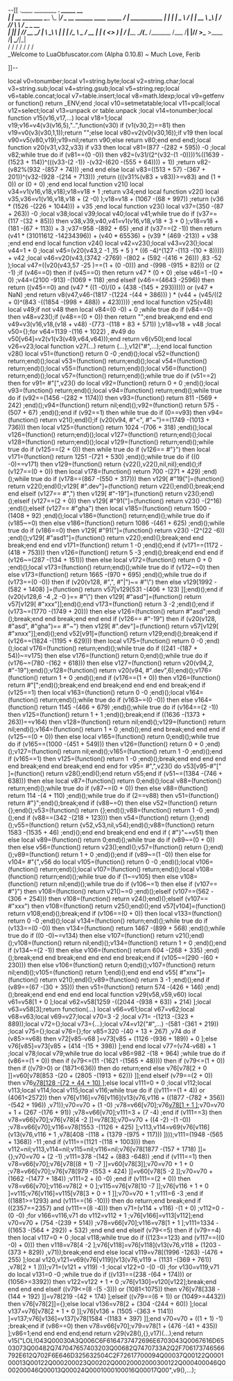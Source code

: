 --[[
 .____                  ________ ___.    _____                           __                
 |    |    __ _______   \_____  \\_ |___/ ____\_ __  ______ ____ _____ _/  |_  ___________ 
 |    |   |  |  \__  \   /   |   \| __ \   __\  |  \/  ___// ___\\__  \\   __\/  _ \_  __ \
 |    |___|  |  // __ \_/    |    \ \_\ \  | |  |  /\___ \\  \___ / __ \|  | (  <_> )  | \/
 |_______ \____/(____  /\_______  /___  /__| |____//____  >\___  >____  /__|  \____/|__|   
         \/          \/         \/    \/                \/     \/     \/                   
          \_Welcome to LuaObfuscator.com   (Alpha 0.10.8) ~  Much Love, Ferib 

]]--

local v0=tonumber;local v1=string.byte;local v2=string.char;local v3=string.sub;local v4=string.gsub;local v5=string.rep;local v6=table.concat;local v7=table.insert;local v8=math.ldexp;local v9=getfenv or function() return _ENV;end ;local v10=setmetatable;local v11=pcall;local v12=select;local v13=unpack or table.unpack ;local v14=tonumber;local function v15(v16,v17,...) local v18=1;local v19;v16=v4(v3(v16,5),"..",function(v30) if (v1(v30,2)==81) then v19=v0(v3(v30,1,1));return "";else local v80=v2(v0(v30,16));if v19 then local v90=v5(v80,v19);v19=nil;return v90;else return v80;end end end);local function v20(v31,v32,v33) if v33 then local v81=(877 -(282 + 595)) -0 ;local v82;while true do if (v81==(0 -0)) then v82=(v31/(2^(v32-(1 -0))))%((1639 -(1523 + 114))^(((v33-(2 -1)) -(v32-(620 -(555 + 64)))) + 1)) ;return v82-(v82%(932 -(857 + 74))) ;end end else local v83=((513 + 57) -(367 + 201))^(v32-(928 -(214 + 713))) ;return (((v31%(v83 + v83))>=v83) and (1 + 0)) or (0 + 0) ;end end local function v21() local v34=v1(v16,v18,v18);v18=v18 + 1 ;return v34;end local function v22() local v35,v36=v1(v16,v18,v18 + (2 -0) );v18=v18 + (1067 -(68 + 997)) ;return (v36 * (1526 -(226 + 1044))) + v35 ;end local function v23() local v37=(350 -(87 + 263)) -0 ;local v38;local v39;local v40;local v41;while true do if (v37==(117 -(32 + 85))) then v38,v39,v40,v41=v1(v16,v18,v18 + 3 + 0 );v18=v18 + (181 -(67 + 113)) + 3 ;v37=958 -(892 + 65) ;end if (v37==(2 -1)) then return (v41 * (31011612 -14234396)) + (v40 * 65536) + (v39 * (469 -213)) + v38 ;end end end local function v24() local v42=v23();local v43=v23();local v44=1 + 0 ;local v45=(v20(v43,2 -1 ,15 + 5 ) * ((6 -4)^(127 -(113 -(10 + 8))))) + v42 ;local v46=v20(v43,(3742 -2769) -(802 + (592 -(416 + 26))) ,83 -52 );local v47=((v20(v43,57 -25 )==(1 + (0 -0))) and  -(998 -(915 + 82))) or (2 -1) ;if (v46==0) then if (v45==0) then return v47 * (0 + 0) ;else v46=1 -(0 + 0) ;v44=(2100 -913) -(1069 + 118) ;end elseif (v46==(4643 -2596)) then return ((v45==0) and (v47 * ((1 -0)/(0 + (438 -(145 + 293)))))) or (v47 * NaN) ;end return v8(v47,v46-(1817 -(1224 -(44 + 386))) ) * (v44 + (v45/((2 + 0)^(843 -((1854 -(998 + 488)) + 423))))) ;end local function v25(v48) local v49;if  not v48 then local v84=(0 -0) + 0 ;while true do if (v84==0) then v48=v23();if (v48==(0 + 0)) then return "";end break;end end end v49=v3(v16,v18,(v18 + v48) -(773 -(118 + 83 + 571)) );v18=v18 + v48 ;local v50={};for v64=1139 -(116 + 1022) , #v49 do v50[v64]=v2(v1(v3(v49,v64,v64)));end return v6(v50);end local v26=v23;local function v27(...) return {...},v12("#",...);end local function v28() local v51=(function() return 0 -0 ;end)();local v52=(function() return;end)();local v53=(function() return;end)();local v54=(function() return;end)();local v55=(function() return;end)();local v56=(function() return;end)();local v57=(function() return;end)();while true do if (v51==2) then for v91= #"[",v23() do local v92=(function() return 0 + 0 ;end)();local v93=(function() return;end)();local v94=(function() return;end)();while true do if (v92==(1456 -(282 + 1174))) then v93=(function() return 811 -(569 + 242) ;end)();v94=(function() return nil;end)();v92=(function() return 575 -(507 + 67) ;end)();end if (v92==1) then while true do if (0==v93) then v94=(function() return v21();end)();if (v20(v94, #"<", #"~")==(1749 -(1013 + 736))) then local v125=(function() return 1024 -(706 + 318) ;end)();local v126=(function() return;end)();local v127=(function() return;end)();local v128=(function() return;end)();local v129=(function() return;end)();while true do if (v125==(2 + 0)) then while true do if (v126== #"}") then local v171=(function() return 1251 -(721 + 530) ;end)();while true do if ((0 -0)==v171) then v129=(function() return {v22(),v22(),nil,nil};end)();if (v127==(0 + 0)) then local v178=(function() return 700 -(271 + 429) ;end)();while true do if (v178==(867 -(550 + 317))) then v129[ #"19("]=(function() return v22();end)();v129[ #".dev"]=(function() return v22();end)();break;end end elseif (v127== #",") then v129[ #"-19"]=(function() return v23();end)();elseif (v127==(2 + 0)) then v129[ #"91("]=(function() return v23() -(2^16) ;end)();elseif (v127== #"gha") then local v185=(function() return 1500 -(1408 + 92) ;end)();local v186=(function() return;end)();while true do if (v185~=0) then else v186=(function() return 1086 -(461 + 625) ;end)();while true do if (v186==0) then v129[ #"91("]=(function() return v23() -(2^(22 -6)) ;end)();v129[ #"asd1"]=(function() return v22();end)();break;end end break;end end end v171=(function() return 1 -0 ;end)();end if (v171==(1172 -(418 + 753))) then v126=(function() return 5 -3 ;end)();break;end end end if (v126~=(287 -(134 + 151))) then else local v172=(function() return 0 + 0 ;end)();local v173=(function() return;end)();while true do if (v172~=0) then else v173=(function() return 1665 -(970 + 695) ;end)();while true do if (v173==(0 -0)) then if (v20(v128, #",", #"|")~= #"\\") then else v129[1992 -(582 + 1408) ]=(function() return v57[v129[531 -(406 + 123) ]];end)();end if (v20(v128,6 -4 ,2 -0 )== #"\\") then v129[ #"asd"]=(function() return v57[v129[ #"xxx"]];end)();end v173=(function() return 3 -2 ;end)();end if (v173~=(1770 -(1749 + 20))) then else v126=(function() return  #"asd";end)();break;end end break;end end end if (v126== #"-19") then if (v20(v128, #"asd", #"gha")== #"~") then v129[ #".dev"]=(function() return v57[v129[ #"xnxx"]];end)();end v52[v91]=(function() return v129;end)();break;end if (v126==(1824 -(1195 + 629))) then local v175=(function() return 0 -0 ;end)();local v176=(function() return;end)();while true do if ((241 -(187 + 54))~=v175) then else v176=(function() return 0;end)();while true do if (v176~=(780 -(162 + 618))) then else v127=(function() return v20(v94,2, #"-19");end)();v128=(function() return v20(v94, #".dev",6);end)();v176=(function() return 1 + 0 ;end)();end if (v176==(1 + 0)) then v126=(function() return  #"[";end)();break;end end break;end end end end break;end if (v125==1) then local v163=(function() return 0 -0 ;end)();local v164=(function() return;end)();while true do if (v163~=(0 -0)) then else v164=(function() return 1145 -(466 + 679) ;end)();while true do if (v164==(2 -1)) then v125=(function() return 1 + 1 ;end)();break;end if ((1636 -(1373 + 263))==v164) then v128=(function() return nil;end)();v129=(function() return nil;end)();v164=(function() return 1 + 0 ;end)();end end break;end end end if (v125~=(0 + 0)) then else local v165=(function() return 0;end)();while true do if (v165==(1000 -(451 + 549))) then v126=(function() return 0 + 0 ;end)();v127=(function() return nil;end)();v165=(function() return 1 -0 ;end)();end if (v165==1) then v125=(function() return 1 -0 ;end)();break;end end end end end break;end end break;end end end for v95= #",",v23() do v53[v95-#"[" ]=(function() return v28();end)();end return v55;end if (v51~=(1384 -(746 + 638))) then else local v87=(function() return 0;end)();local v88=(function() return;end)();while true do if (v87~=(0 + 0)) then else v88=(function() return 114 -(4 + 110) ;end)();while true do if (2==v88) then v51=(function() return  #"}";end)();break;end if (v88~=0) then else v52=(function() return {};end)();v53=(function() return {};end)();v88=(function() return 1 -0 ;end)();end if (v88==(342 -(218 + 123))) then v54=(function() return {};end)();v55=(function() return {v52,v53,nil,v54};end)();v88=(function() return 1583 -(1535 + 46) ;end)();end end break;end end end if ( #"}"~=v51) then else local v89=(function() return 0;end)();while true do if (v89~=(0 + 0)) then else v56=(function() return v23();end)();v57=(function() return {};end)();v89=(function() return 1 + 0 ;end)();end if (v89~=(1 -0)) then else for v104= #"{",v56 do local v105=(function() return 0 -0 ;end)();local v106=(function() return;end)();local v107=(function() return;end)();local v108=(function() return;end)();while true do if (1~=v105) then else v108=(function() return nil;end)();while true do if (v106~=1) then else if (v107== #"}") then v108=(function() return v21()~=0 ;end)();elseif (v107==(562 -(306 + 254))) then v108=(function() return v24();end)();elseif (v107== #"xxx") then v108=(function() return v25();end)();end v57[v104]=(function() return v108;end)();break;end if (v106==(0 + 0)) then local v133=(function() return 0 -0 ;end)();local v134=(function() return;end)();while true do if (v133==(0 -0)) then v134=(function() return 1467 -(899 + 568) ;end)();while true do if ((0 -0)~=v134) then else v107=(function() return v21();end)();v108=(function() return nil;end)();v134=(function() return 1 + 0 ;end)();end if (v134~=(2 -1)) then else v106=(function() return 604 -(268 + 335) ;end)();break;end end break;end end end end break;end if (v105~=(290 -(60 + 230))) then else v106=(function() return 0;end)();v107=(function() return nil;end)();v105=(function() return 1;end)();end end end v55[ #"xnx"]=(function() return v21();end)();v89=(function() return 3 -1 ;end)();end if (v89==(67 -(30 + 35))) then v51=(function() return 574 -(426 + 146) ;end)();break;end end end end end local function v29(v58,v59,v60) local v61=v58[1 + 0 ];local v62=v58[1259 -((2044 -(938 + 63)) + 214) ];local v63=v58[3];return function(...) local v66=v61;local v67=v62;local v68=v63;local v69=v27;local v70=3 -2 ;local v71= -(1213 -(323 + 889));local v72={};local v73={...};local v74=v12("#",...) -(581 -(361 + 219)) ;local v75={};local v76={};for v85=320 -(40 + 13 + 267) ,v74 do if (v85>=v68) then v72[v85-v68 ]=v73[v85 + (1126 -(936 + 189)) + 0 ];else v76[v85]=v73[v85 + (414 -(15 + 398)) ];end end local v77=(v74-v68) + 1 ;local v78;local v79;while true do local v86=982 -(18 + 964) ;while true do if (v86==(1 + 0)) then if (v79<=(11 -(1621 -(1565 + 48)))) then if (v79<=(1 + 0)) then if ((v79>0) or (1871<636)) then do return;end else v76[v78[2 + 0 ]]=v60[v78[853 -(20 + (2805 -(1913 + 62))) ]];end elseif (v79==(2 + 0)) then v76[v78[128 -(72 + 44 + 10) ]]();else local v111=0 + 0 ;local v112;local v113;local v114;local v115;local v116;while true do if ((v111==(1 + 4)) or (4061<2572)) then v76[v116]=v76[v116](v13(v76,v116 + ((1877 -(782 + 356)) -(542 + 196)) ,v71));v70=v70 + (1 -0) ;v78=v66[v70];v76[v78[1 + 1 ]]();v70=v70 + 1 + (267 -(176 + 91)) ;v78=v66[v70];v111=3 + (7 -4) ;end if (v111==3) then v78=v66[v70];v76[v78[4 -2 ]]=v78[3];v70=v70 + ((4 -2) -(1 -0)) ;v78=v66[v70];v116=v78[1553 -(1126 + 425) ];v113,v114=v69(v76[v116](v13(v76,v116 + 1 ,v78[408 -(118 + (1379 -(975 + 117))) ])));v111=(1948 -(565 + 1368)) -11 ;end if (v111==(1121 -(118 + 1003))) then v112=nil;v113,v114=nil;v115=nil;v116=nil;v76[v78[1877 -(157 + 1718) ]]={};v70=v70 + (2 -1) ;v111=378 -(142 + (883 -648)) ;end if (v111==1) then v78=v66[v70];v76[v78[(8 + 1) -7 ]]=v60[v78[3]];v70=v70 + 1 + 0 ;v78=v66[v70];v76[v78[979 -(553 + 424) ]]=v60[v78[5 -2 ]];v70=v70 + (1662 -(1477 + 184)) ;v111=2 + (0 -0) ;end if (v111==(2 + 0)) then v78=v66[v70];v116=v78[2 + 0 ];v115=v76[v78[10 -7 ]];v76[v116 + 1 + 0 ]=v115;v76[v116]=v115[v78[3 + 0 + 1 ]];v70=v70 + 1 ;v111=6 -3 ;end if ((1881>=1293) and (v111==(16 -10))) then do return;end break;end if ((2357==2357) and (v111==(8 -4))) then v71=(v114 + v116) -(1 + 0) ;v112=0 -(0 -0) ;for v166=v116,v71 do v112=v112 + 1 ;v76[v166]=v113[v112];end v70=v70 + (754 -(239 + 514)) ;v78=v66[v70];v116=v78[1 + 1 ];v111=1334 -((1653 -(564 + 292)) + 532) ;end end end elseif (v79<=5) then if (v79==4) then local v117=0 + 0 ;local v118;while true do if ((123==123) and (v117==((0 -0) + 0))) then v118=v78[4 -2 ];v76[v118]=v76[v118](v13(v76,v118 + (1203 -(373 + 829)) ,v71));break;end end else local v119=v78[(1996 -1263) -(476 + 255) ];local v120,v121=v69(v76[v119](v13(v76,v119 + (1131 -(369 + 761)) ,v78[2 + 1 ])));v71=(v121 + v119) -1 ;local v122=0 -(0 -0) ;for v130=v119,v71 do local v131=0 -0 ;while true do if ((v131==(238 -(64 + 174))) or (1056>=3392)) then v122=v122 + 1 + 0 ;v76[v130]=v120[v122];break;end end end end elseif ((v79<=(8 -(5 -3))) or (1081<1075)) then v76[v78[338 -(144 + 192) ]]=v78[219 -(42 + 174) ];elseif ((v79==(6 + 1)) or (1049>=4432)) then v76[v78[2]]={};else local v136=v78[2 + (304 -(244 + 60)) ];local v137=v76[v78[2 + 1 + 0 ]];v76[v136 + (1505 -(363 + 1141)) ]=v137;v76[v136]=v137[v78[1584 -(1183 + 397) ]];end v70=v70 + ((1 + 1) -1) ;break;end if (v86==0) then v78=v66[v70];v79=v78[1 + (476 -(41 + 435)) ];v86=1;end end end end;end return v29(v28(),{},v17)(...);end return v15("LOL!043Q00030A3Q006C6F6164737472696E6703043Q0067616D6503073Q00482Q747047657403203Q00682Q7470733A2Q2F706173746566792E612Q702F6E646D325632504C2F72617700094Q00037Q00122Q000100013Q00122Q000200023Q00202Q00020002000300122Q000400046Q000200046Q00013Q00024Q0001000100016Q00017Q00",v9(),...);
